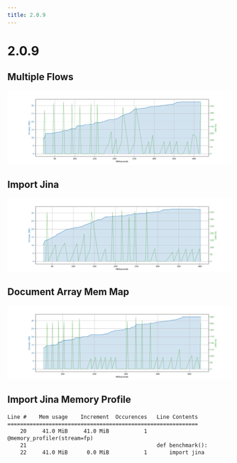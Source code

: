 ```yaml
---
title: 2.0.9
---
```

# 2.0.9

## Multiple Flows

![Multiple Flows](/artifacts/2.0.9/multiple_flows.png)

## Import Jina

![Import Jina](/artifacts/2.0.9/import_jina.png)

## Document Array Mem Map

![Document Array Mem Map](/artifacts/2.0.9/document_array_mem_map.png)

## Import Jina Memory Profile

```
Line #    Mem usage    Increment  Occurences   Line Contents
============================================================
    20     41.0 MiB     41.0 MiB           1   @memory_profiler(stream=fp)
    21                                         def benchmark():
    22     41.0 MiB      0.0 MiB           1       import jina
```

